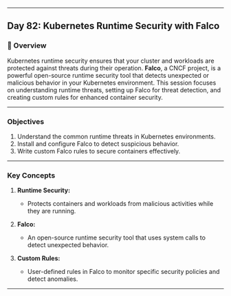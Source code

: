 ﻿---

## Day 82: Kubernetes Runtime Security with Falco

### 📘 Overview

Kubernetes runtime security ensures that your cluster and workloads are protected against threats during their operation. **Falco**, a CNCF project, is a powerful open-source runtime security tool that detects unexpected or malicious behavior in your Kubernetes environment. This session focuses on understanding runtime threats, setting up Falco for threat detection, and creating custom rules for enhanced container security.

---


### Objectives

1. Understand the common runtime threats in Kubernetes environments.  
2. Install and configure Falco to detect suspicious behavior.  
3. Write custom Falco rules to secure containers effectively.  

---

### Key Concepts

1. **Runtime Security:**  
   - Protects containers and workloads from malicious activities while they are running.  

2. **Falco:**  
   - An open-source runtime security tool that uses system calls to detect unexpected behavior.  

3. **Custom Rules:**  
   - User-defined rules in Falco to monitor specific security policies and detect anomalies.  

---